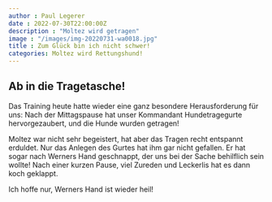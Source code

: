 ```yaml
---
author : Paul Legerer
date : 2022-07-30T22:00:00Z
description : "Moltez wird getragen"
image : "/images/img-20220731-wa0018.jpg"
title : Zum Glück bin ich nicht schwer!
categories: Moltez wird Rettungshund!
---
```


## Ab in die Tragetasche!

Das Training heute hatte wieder eine ganz besondere Herausforderung für uns: Nach der Mittagspause hat unser Kommandant Hundetragegurte hervorgezaubert, und die Hunde wurden getragen!

Moltez war nicht sehr begeistert, hat aber das Tragen recht entspannt erduldet. Nur das Anlegen des Gurtes hat ihm gar nicht gefallen. Er hat sogar nach Werners Hand geschnappt, der uns bei der Sache behilflich sein wollte! Nach einer kurzen Pause, viel Zureden und Leckerlis hat es dann koch geklappt.

Ich hoffe nur, Werners Hand ist wieder heil! 

